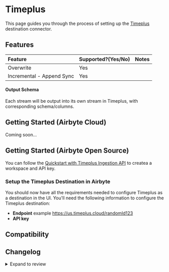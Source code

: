 # Timeplus

This page guides you through the process of setting up the [Timeplus](https://timeplus.com)
destination connector.

## Features

| Feature                   | Supported?\(Yes/No\) | Notes |
| :------------------------ | :------------------- | :---- |
| Overwrite                 | Yes                  |       |
| Incremental - Append Sync | Yes                  |       |

#### Output Schema

Each stream will be output into its own stream in Timeplus, with corresponding schema/columns.

## Getting Started (Airbyte Cloud)

Coming soon...

## Getting Started (Airbyte Open Source)

You can follow the
[Quickstart with Timeplus Ingestion API](https://docs.timeplus.com/quickstart-ingest-api) to createa
a workspace and API key.

### Setup the Timeplus Destination in Airbyte

You should now have all the requirements needed to configure Timeplus as a destination in the UI.
You'll need the following information to configure the Timeplus destination:

- **Endpoint** example https://us.timeplus.cloud/randomId123
- **API key**

## Compatibility

## Changelog

<details>
  <summary>Expand to review</summary>

| Version | Date       | Pull Request                                              | Subject              |
| :------ | :--------- | :-------------------------------------------------------- | :------------------- |
| 0.1.3 | 2024-06-03 | [38901](https://github.com/airbytehq/airbyte/pull/38901) | Replace AirbyteLogger with logging.Logger |
| 0.1.2 | 2024-05-21 | [38491](https://github.com/airbytehq/airbyte/pull/38491) | [autopull] base image + poetry + up_to_date |
| 0.1.1   | 2024-03-05 | [#35838](https://github.com/airbytehq/airbyte/pull/35838) | Un-archive connector |
| 0.1.0   | 2023-06-14 | [21226](https://github.com/airbytehq/airbyte/pull/21226)  | Destination Timeplus |

</details>
